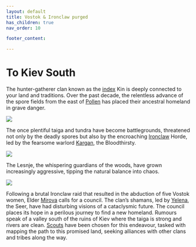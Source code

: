```yaml
---
layout: default
title: Vostok & Ironclaw purged
has_children: true
nav_order: 10

footer_content: 

---
```


# To Kiev South

The hunter-gatherer clan known as the [index](../../people/Vostok/index.md) Kin is deeply connected to your land and traditions. Over the past decade, the relentless advance of the spore fields from the east of [Pollen](https://degenesis.com/world/cultures/pollen) has placed their ancestral homeland in grave danger. 

![](https://i.imgur.com/aCOHfMq.jpeg)

The once plentiful taiga and tundra have become battlegrounds, threatened not only by the deadly spores but also by the encroaching [Ironclaw](../../factions/ironclaw.md) Horde, led by the fearsome warlord [Kargan](../../people/kargan.md), the Bloodthirsty.

![](https://i.imgur.com/ASdDRAT.png)

The Lesnje, the whispering guardians of the woods, have grown increasingly aggressive, tipping the natural balance into chaos.

![](https://i.imgur.com/2CzntVF.png)

Following a brutal Ironclaw raid that resulted in the abduction of five Vostok women, Elder [Mirova](../../people/Vostok/mirova.md) calls for a council. The clan’s shamans, led by [Yelena](../../people/Vostok/yelena.md), the Seer, have had disturbing visions of a cataclysmic future. The council places its hope in a perilous journey to find a new homeland. Rumours speak of a valley south of the ruins of Kiev where the taiga is strong and rivers are clean. [Scouts](../../people/Vostok/index.md) have been chosen for this endeavour, tasked with mapping the path to this promised land, seeking alliances with other clans and tribes along the way.
